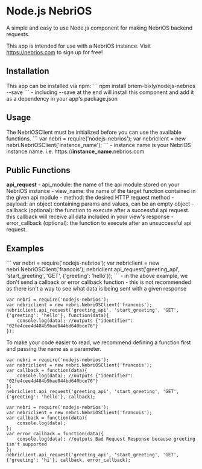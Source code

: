# Node.js NebriOS

A simple and easy to use Node.js component for making NebriOS backend requests.

This app is intended for use with a NebriOS instance. Visit https://nebrios.com to sign up for free!

<h2>Installation</h2>
This app can be installed via npm:
```
npm install briem-bixly/nodejs-nebrios --save
```
- including --save at the end will install this component and add it as a dependency in your app's package.json

<h2>Usage</h2>
The NebriOSClient must be initialized before you can use the available functions.
```
var nebri = require('nodejs-nebrios');
var nebriclient = new nebri.NebriOSClient('instance_name');
```
- instance name is your NebriOS instance name. i.e. https://<strong>instance_name</strong>.nebrios.com

<h2>Public Functions</h2>
<strong>api_request</strong>
- api_module: the name of the api module stored on your NebriOS instance
- view_name: the name of the target function contained in the given api module
- method: the desired HTTP request method
- payload: an object containing params and values, can be an empty object
- callback (optional): the function to execute after a successful api request. this callback will receive all data included in your view's response
- error_callback (optional): the function to execute after an unsuccessful api request.

<h2>Examples</h2>
```
var nebri = require('nodejs-nebrios');
var nebriclient = new nebri.NebriOSClient('francois');
nebriclient.api_request('greeting_api', 'start_greeting', 'GET', {'greeting': 'hello'});
```
- in the above example, we don't send a callback or error callback function
- this is not recommended as there isn't a way to see what data is being sent with a given response

```
var nebri = require('nodejs-nebrios');
var nebriclient = new nebri.NebriOSClient('francois');
nebriclient.api_request('greeting_api', 'start_greeting', 'GET', {'greeting': 'hello'}, function(data){
    console.log(data); //outputs {"identifier": "02fe4cee4d484b9bae044bd640bce76"}
});
```
To make your code easier to read, we recommend defining a function first and passing the name as a parameter.
```
var nebri = require('nodejs-nebrios');
var nebriclient = new nebri.NebriOSClient('francois');
var callback = function(data){
    console.log(data); //outputs {"identifier": "02fe4cee4d484b9bae044bd640bce76"}
};
nebriclient.api_request('greeting_api', 'start_greeting', 'GET', {'greeting': 'hello'}, callback);
```
```
var nebri = require('nodejs-nebrios');
var nebriclient = new nebri.NebriOSClient('francois');
var callback = function(data){
    console.log(data);
};
var error_callback = function(data){
    console.log(data); //outputs Bad Request Response because greeting isn't supported
};
nebriclient.api_request('greeting_api', 'start_greeting', 'GET', {'greeting': 'hi'}, callback, error_callback);
```
